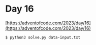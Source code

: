 # Day 16

[https://adventofcode.com/2023/day/16](https://adventofcode.com/2023/day/16)

```
$ python3 solve.py data-input.txt
``````